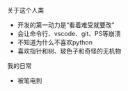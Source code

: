 关于这个人类
* 开发的第一动力是“看着难受就要改”
* 会让命令行、vscode、git、PS等崩溃
* 不知道为什么不喜欢python
* 喜欢指针和树、玻色子和奇怪的无机物

我的日常
* 被笔电到
